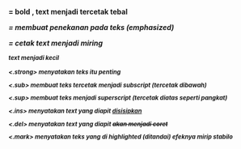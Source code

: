 <b> = bold , text menjadi tercetak tebal

<em> = membuat penekanan pada teks (emphasized)

<i> = cetak text menjadi miring

<small> text menjadi kecil

<.strong> menyatakan teks itu penting

<.sub> membuat teks tercetak menjadi subscript (tercetak dibawah)

<.sup> membuat teks menjadi superscript (tercetak diatas seperti pangkat)

<.ins> menyatakan text yang diapit <ins> disisipkan

<.del> menyatakan text yang diapit <del> akan menjadi coret

<.mark> menyatakan teks yang di highlighted (ditandai) efeknya mirip stabilo
